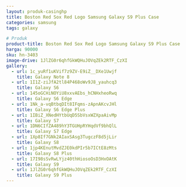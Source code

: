 ```yaml
---
layout: produk-casinghp
title: Boston Red Sox Red Logo Samsung Galaxy S9 Plus Case
categories: samsung
tags: galaxy

# Produk
product-title: Boston Red Sox Red Logo Samsung Galaxy S9 Plus Case
harga: 90000
sku: hn-3403
image-drive: 1JlZG0r6qhfGkWQHuJOVqZEk2RTF_CzXI
gallery:
  - url: 1c_yuRf1uKVif7z9ZV-E9iZ__DXe1Uwjf
    title: Galaxy Note 8
  - url: 1I1Z-ziJfA2tl84P468oWv9J8_yauhcq3
    title: Galaxy S6
  - url: 145oGCHiNOYiU8xxvAEbs_hCNHxheoRwq
    title: Galaxy S6 Edge
  - url: 1Nk_a-vqBtbqDIt8IFqms-zApnAKcvJHl
    title: Galaxy S6 Edge Plus
  - url: 1IBiZ_XNedHYtbUqD5SbVsxWZXpaAivMp
    title: Galaxy S7
  - url: 1DN6CIfZA489hY3TGUHpRYHqdVf9bhQlL
    title: Galaxy S7 Edge
  - url: 1Xp8If7GNk2AIaxSAsg3TugczF8d5jLir
    title: Galaxy S8
  - url: 1jp4KEnutMvdZJE0kdPIr5b7ICtE8zMts
    title: Galaxy S8 Plus
  - url: 17I98sSvRwLYjz40thHiosoOsD3HxOAtK
    title: Galaxy S9
  - url: 1JlZG0r6qhfGkWQHuJOVqZEk2RTF_CzXI
    title: Galaxy S9 Plus
---
```

